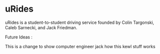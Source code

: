 # uRides

uRides is a student-to-student driving service founded by Colin Targonski, Caleb Sarnecki, and Jack Friedman. 

Future Ideas : 

This is a change to show computer engineer jack how this kewl stuff works